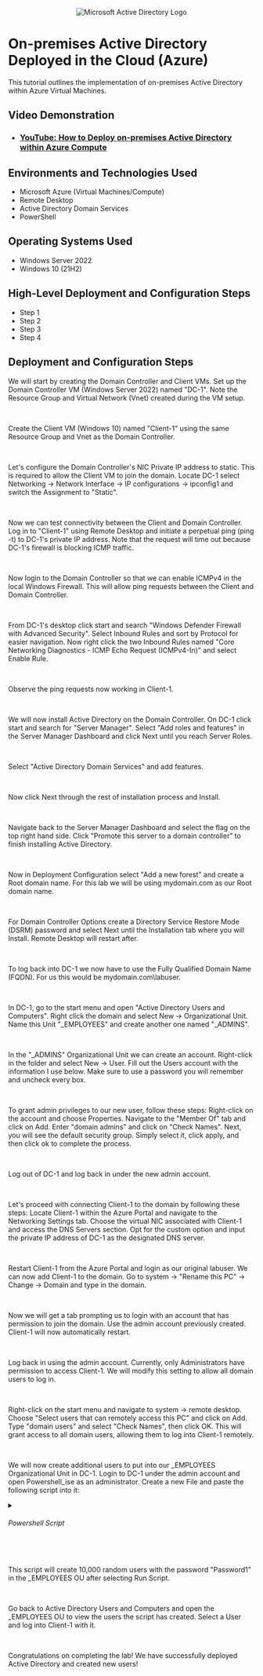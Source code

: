 <p align="center">
<img src="https://i.imgur.com/pU5A58S.png" alt="Microsoft Active Directory Logo"/>
</p>

<h1>On-premises Active Directory Deployed in the Cloud (Azure)</h1>
This tutorial outlines the implementation of on-premises Active Directory within Azure Virtual Machines.<br />


<h2>Video Demonstration</h2>

- ### [YouTube: How to Deploy on-premises Active Directory within Azure Compute](https://www.youtube.com)

<h2>Environments and Technologies Used</h2>

- Microsoft Azure (Virtual Machines/Compute)
- Remote Desktop
- Active Directory Domain Services
- PowerShell

<h2>Operating Systems Used </h2>

- Windows Server 2022
- Windows 10 (21H2)

<h2>High-Level Deployment and Configuration Steps</h2>

- Step 1
- Step 2
- Step 3
- Step 4

<h2>Deployment and Configuration Steps</h2>

<p>
We will start by creating the Domain Controller and Client VMs. Set up the Domain Controller VM (Windows Server 2022) named "DC-1". Note the Resource Group and Virtual Network (Vnet) created during the VM setup.
</p>
<br />

<p>
Create the Client VM (Windows 10) named "Client-1" using the same Resource Group and Vnet as the Domain Controller.
</p>
<br />

<p>
Let's configure the Domain Controller's NIC Private IP address to static. This is required to allow the Client VM to join the domain. Locate DC-1 select Networking -> Network Interface -> IP configurations -> ipconfig1 and switch the Assignment to "Static".
</p>
<br />

<p>
Now we can test connectivity between the Client and Domain Controller. Log in to "Client-1" using Remote Desktop and initiate a perpetual ping (ping -t) to DC-1's private IP address. Note that the request will time out because DC-1's firewall is blocking ICMP traffic.
</p>
<br />

<p>
Now login to the Domain Controller so that we can enable ICMPv4 in the local Windows Firewall. This will allow ping requests between the Client and Domain Controller.
</p>
<br />

<p>
From DC-1's desktop click start and search "Windows Defender Firewall with Advanced Security". Select Inbound Rules and sort by Protocol for easier navigation. Now right click the two Inbound Rules named "Core Networking Diagnostics - ICMP Echo Request (ICMPv4-In)" and select Enable Rule.
</p>
<br />

<p>
Observe the ping requests now working in Client-1.
</p>
<br />

<p>
We will now install Active Directory on the Domain Controller. On DC-1 click start and search for "Server Manager". Select "Add roles and features" in the Server Manager Dashboard and click Next until you reach Server Roles.
</p>
<br />

<p>
Select "Active Directory Domain Services" and add features.
</p>
<br />

<p>
Now click Next through the rest of installation process and Install.
</p>
<br />

<p>
Navigate back to the Server Manager Dashboard and select the flag on the top right hand side. Click "Promote this server to a domain controller" to finish installing Active Directory.
</p>
<br />

<p>
Now in Deployment Configuration select "Add a new forest" and create a Root domain name. For this lab we will be using mydomain.com as our Root domain name.
</p>
<br />

<p>
For Domain Controller Options create a Directory Service Restore Mode (DSRM) password and select Next until the Installation tab where you will Install. Remote Desktop will restart after. 
</p>
<br />

<p>
To log back into DC-1 we now have to use the Fully Qualified Domain Name (FQDN). For us this would be mydomain.com\labuser.
</p>
<br />

<p>
In DC-1, go to the start menu and open "Active Directory Users and Computers". Right click the domain and select New -> Organizational Unit. Name this Unit "_EMPLOYEES" and create another one named "_ADMINS".
</p>
<br />

<p>
In the "_ADMINS" Organizational Unit we can create an account. Right-click in the folder and select New -> User. Fill out the Users account with the information I use below. Make sure to use a password you will remember and uncheck every box.
</p>
<br />

<p>
To grant admin privileges to our new user, follow these steps: Right-click on the account and choose Properties. Navigate to the "Member Of" tab and click on Add. Enter "domain admins" and click on "Check Names". Next, you will see the default security group. Simply select it, click apply, and then click ok to complete the process.
</p>
<br />

<p>
Log out of DC-1 and log back in under the new admin account.
</p>
<br />

<p>
Let's proceed with connecting Client-1 to the domain by following these steps: Locate Client-1 within the Azure Portal and navigate to the Networking Settings tab. Choose the virtual NIC associated with Client-1 and access the DNS Servers section. Opt for the custom option and input the private IP address of DC-1 as the designated DNS server.
</p>
<br />

<p>
Restart Client-1 from the Azure Portal and login as our original labuser. We can now add Client-1 to the domain. Go to system -> "Rename this PC" -> Change -> Domain and type in the domain.
</p>
<br />

<p>
Now we will get a tab prompting us to login with an account that has permission to join the domain. Use the admin account previously created. Client-1 will now automatically restart.
</p>
<br />

<p>
Log back in using the admin account. Currently, only Administrators have permission to access Client-1. We will modify this setting to allow all domain users to log in.
</p>
<br />

<p>
Right-click on the start menu and navigate to system -> remote desktop. Choose "Select users that can remotely access this PC" and click on Add. Type "domain users" and select "Check Names", then click OK. This will grant access to all domain users, allowing them to log into Client-1 remotely.
</p>
<br />

<p>
We will now create additional users to put into our _EMPLOYEES Organizational Unit in DC-1. Login to DC-1 under the admin account and open Powershell_ise as an administrator. Create a new File and paste the following script into it:
</p>
<p>
<details>  
  <summary> <h6>Powershell Script</h6> </summary>
  
  
```powershell
# ----- Edit these Variables for your own Use Case ----- #
$PASSWORD_FOR_USERS   = "Password1"
$NUMBER_OF_ACCOUNTS_TO_CREATE = 10000
# ------------------------------------------------------ #

Function generate-random-name() {
    $consonants = @('b','c','d','f','g','h','j','k','l','m','n','p','q','r','s','t','v','w','x','z')
    $vowels = @('a','e','i','o','u','y')
    $nameLength = Get-Random -Minimum 3 -Maximum 7
    $count = 0
    $name = ""

    while ($count -lt $nameLength) {
        if ($($count % 2) -eq 0) {
            $name += $consonants[$(Get-Random -Minimum 0 -Maximum $($consonants.Count - 1))]
        }
        else {
            $name += $vowels[$(Get-Random -Minimum 0 -Maximum $($vowels.Count - 1))]
        }
        $count++
    }

    return $name

}

$count = 1
while ($count -lt $NUMBER_OF_ACCOUNTS_TO_CREATE) {
    $fisrtName = generate-random-name
    $lastName = generate-random-name
    $username = $fisrtName + '.' + $lastName
    $password = ConvertTo-SecureString $PASSWORD_FOR_USERS -AsPlainText -Force

    Write-Host "Creating user: $($username)" -BackgroundColor Black -ForegroundColor Cyan
    
    New-AdUser -AccountPassword $password `
               -GivenName $firstName `
               -Surname $lastName `
               -DisplayName $username `
               -Name $username `
               -EmployeeID $username `
               -PasswordNeverExpires $true `
               -Path "ou=_EMPLOYEES,$(([ADSI]`"").distinguishedName)" `
               -Enabled $true
    $count++
}
```
  
</details>
</p>
<br />

<p>
This script will create 10,000 random users with the password "Password1" in the _EMPLOYEES OU after selecting Run Script.
</p>
<br />

<p>
Go back to Active Directory Users and Computers and open the _EMPLOYEES OU to view the users the script has created. Select a User and log into Client-1 with it.
</p>
<br />

<p>
Congratulations on completing the lab! We have successfully deployed Active Directory and created new users!
</p>
<br />
